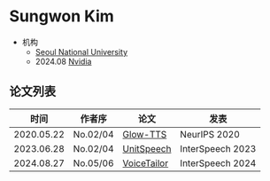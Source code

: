 # Sungwon Kim

- 机构
  - [Seoul National University](../Institutions/KOR-Seoul_National_University_首尔大学.md)
  - 2024.08 [Nvidia](../Institutions/USA-Nvidia.md)

## 论文列表

| 时间 | 作者序 | 论文 | 发表 |
|:-:|:-:|---|---|
| 2020.05.22 | No.02/04 | [Glow-TTS](../Models/TTS2_Acoustic/2020.05.22_Glow-TTS.md) | NeurIPS 2020 |
| 2023.06.28 | No.02/04 | [UnitSpeech](../Models/Diffusion/2023.06.28_UnitSpeech.md) | InterSpeech 2023 |
| 2024.08.27 | No.05/06 | [VoiceTailor](../Models/Diffusion/2024.08.27_VoiceTailor.md) | InterSpeech 2024 |